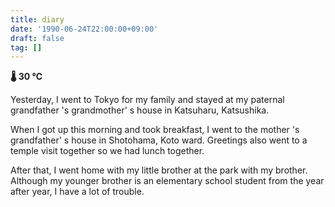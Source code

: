 ```yaml
---
title: diary
date: '1990-06-24T22:00:00+09:00'
draft: false
tag: []
---
```


**🌡 30 ℃**

Yesterday, I went to Tokyo for my family and stayed at my paternal grandfather 's grandmother' s house in Katsuharu, Katsushika.

When I got up this morning and took breakfast, I went to the mother 's grandfather' s house in Shotohama, Koto ward. Greetings also went to a temple visit together so we had lunch together.

After that, I went home with my little brother at the park with my brother. Although my younger brother is an elementary school student from the year after year, I have a lot of trouble.